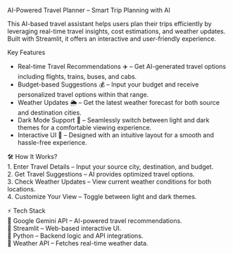 AI-Powered Travel Planner – Smart Trip Planning with AI

This AI-based travel assistant helps users plan their trips efficiently by leveraging real-time travel insights, cost estimations, and weather updates. Built with Streamlit, it offers an interactive and user-friendly experience.

Key Features
- Real-time Travel Recommendations ✈️ – Get AI-generated travel options including flights, trains, buses, and cabs.
- Budget-based Suggestions 💰 – Input your budget and receive personalized travel options within that range.
- Weather Updates 🌦️ – Get the latest weather forecast for both source and destination cities.
- Dark Mode Support 🌙 – Seamlessly switch between light and dark themes for a comfortable viewing experience.
- Interactive UI 🎨 – Designed with an intuitive layout for a smooth and hassle-free experience.

🛠️ How It Works?    
1️. Enter Travel Details – Input your source city, destination, and budget.    
2️. Get Travel Suggestions – AI provides optimized travel options.    
3️. Check Weather Updates – View current weather conditions for both locations.    
4️. Customize Your View – Toggle between light and dark themes.    

⚡ Tech Stack    
🔹 Google Gemini API – AI-powered travel recommendations.    
🔹 Streamlit – Web-based interactive UI.    
🔹 Python – Backend logic and API integrations.    
🔹 Weather API – Fetches real-time weather data.    

